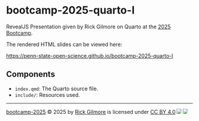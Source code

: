 # bootcamp-2025-quarto-I

RevealJS Presentation given by Rick Gilmore on Quarto at the [2025 Bootcamp](https://penn-state-open-science.github.io/bootcamp-2025/).

The rendered HTML slides can be viewed here:

<https://penn-state-open-science.github.io/bootcamp-2025-quarto-I>

## Components

- `index.qmd`: The Quarto source file.
- `include/`: Resources used.

---

<a href="https://creativecommons.org">bootcamp-2025</a> © 2025 by <a href="https://creativecommons.org">Rick Gilmore</a> is licensed under <a href="https://creativecommons.org/licenses/by/4.0/">CC BY 4.0</a><img src="https://mirrors.creativecommons.org/presskit/icons/cc.svg" style="max-width: 1em;max-height:1em;margin-left: .2em;"><img src="https://mirrors.creativecommons.org/presskit/icons/by.svg" style="max-width: 1em;max-height:1em;margin-left: .2em;">